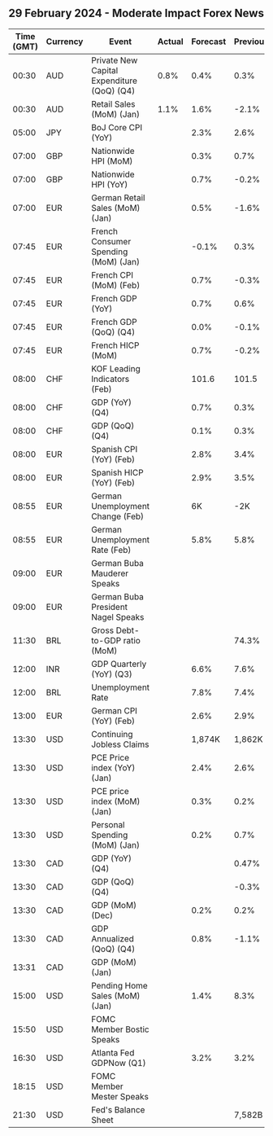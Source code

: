 ## 29 February 2024 - Moderate Impact Forex News

| Time (GMT) | Currency | Event | Actual | Forecast | Previous |
|------|----------|-------|--------|----------|----------|
| 00:30 | AUD | Private New Capital Expenditure (QoQ) (Q4) | 0.8% | 0.4% | 0.3% |
| 00:30 | AUD | Retail Sales (MoM) (Jan) | 1.1% | 1.6% | -2.1% |
| 05:00 | JPY | BoJ Core CPI (YoY) |  | 2.3% | 2.6% |
| 07:00 | GBP | Nationwide HPI (MoM) |  | 0.3% | 0.7% |
| 07:00 | GBP | Nationwide HPI (YoY) |  | 0.7% | -0.2% |
| 07:00 | EUR | German Retail Sales (MoM) (Jan) |  | 0.5% | -1.6% |
| 07:45 | EUR | French Consumer Spending (MoM) (Jan) |  | -0.1% | 0.3% |
| 07:45 | EUR | French CPI (MoM) (Feb) |  | 0.7% | -0.3% |
| 07:45 | EUR | French GDP (YoY) |  | 0.7% | 0.6% |
| 07:45 | EUR | French GDP (QoQ) (Q4) |  | 0.0% | -0.1% |
| 07:45 | EUR | French HICP (MoM) |  | 0.7% | -0.2% |
| 08:00 | CHF | KOF Leading Indicators (Feb) |  | 101.6 | 101.5 |
| 08:00 | CHF | GDP (YoY) (Q4) |  | 0.7% | 0.3% |
| 08:00 | CHF | GDP (QoQ) (Q4) |  | 0.1% | 0.3% |
| 08:00 | EUR | Spanish CPI (YoY) (Feb) |  | 2.8% | 3.4% |
| 08:00 | EUR | Spanish HICP (YoY) (Feb) |  | 2.9% | 3.5% |
| 08:55 | EUR | German Unemployment Change (Feb) |  | 6K | -2K |
| 08:55 | EUR | German Unemployment Rate (Feb) |  | 5.8% | 5.8% |
| 09:00 | EUR | German Buba Mauderer Speaks |  |  |  |
| 09:00 | EUR | German Buba President Nagel Speaks |  |  |  |
| 11:30 | BRL | Gross Debt-to-GDP ratio (MoM) |  |  | 74.3% |
| 12:00 | INR | GDP Quarterly (YoY) (Q3) |  | 6.6% | 7.6% |
| 12:00 | BRL | Unemployment Rate |  | 7.8% | 7.4% |
| 13:00 | EUR | German CPI (YoY) (Feb) |  | 2.6% | 2.9% |
| 13:30 | USD | Continuing Jobless Claims |  | 1,874K | 1,862K |
| 13:30 | USD | PCE Price index (YoY) (Jan) |  | 2.4% | 2.6% |
| 13:30 | USD | PCE price index (MoM) (Jan) |  | 0.3% | 0.2% |
| 13:30 | USD | Personal Spending (MoM) (Jan) |  | 0.2% | 0.7% |
| 13:30 | CAD | GDP (YoY) (Q4) |  |  | 0.47% |
| 13:30 | CAD | GDP (QoQ) (Q4) |  |  | -0.3% |
| 13:30 | CAD | GDP (MoM) (Dec) |  | 0.2% | 0.2% |
| 13:30 | CAD | GDP Annualized (QoQ) (Q4) |  | 0.8% | -1.1% |
| 13:31 | CAD | GDP (MoM) (Jan) |  |  |  |
| 15:00 | USD | Pending Home Sales (MoM) (Jan) |  | 1.4% | 8.3% |
| 15:50 | USD | FOMC Member Bostic Speaks |  |  |  |
| 16:30 | USD | Atlanta Fed GDPNow (Q1) |  | 3.2% | 3.2% |
| 18:15 | USD | FOMC Member Mester Speaks |  |  |  |
| 21:30 | USD | Fed's Balance Sheet |  |  | 7,582B |
